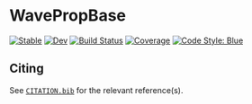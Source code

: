 # WavePropBase

[![Stable](https://img.shields.io/badge/docs-stable-blue.svg)](https://maltezfaria.github.io/WavePropBase.jl/stable)
[![Dev](https://img.shields.io/badge/docs-dev-blue.svg)](https://maltezfaria.github.io/WavePropBase.jl/dev)
[![Build Status](https://github.com/maltezfaria/WavePropBase.jl/workflows/CI/badge.svg)](https://github.com/maltezfaria/WavePropBase.jl/actions)
[![Coverage](https://codecov.io/gh/maltezfaria/WavePropBase.jl/branch/master/graph/badge.svg)](https://codecov.io/gh/maltezfaria/WavePropBase.jl)
[![Code Style: Blue](https://img.shields.io/badge/code%20style-blue-4495d1.svg)](https://github.com/invenia/BlueStyle)

## Citing

See [`CITATION.bib`](CITATION.bib) for the relevant reference(s).
